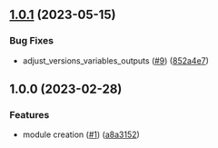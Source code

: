 ## [1.0.1](https://github.com/justtrackio/terraform-aws-ecs-alarm-consumer/compare/v1.0.0...v1.0.1) (2023-05-15)


### Bug Fixes

* adjust_versions_variables_outputs ([#9](https://github.com/justtrackio/terraform-aws-ecs-alarm-consumer/issues/9)) ([852a4e7](https://github.com/justtrackio/terraform-aws-ecs-alarm-consumer/commit/852a4e7cb864248b62c3d222ba83cc8d1aba0ce5))

## 1.0.0 (2023-02-28)


### Features

* module creation ([#1](https://github.com/justtrackio/terraform-aws-ecs-alarm-consumer/issues/1)) ([a8a3152](https://github.com/justtrackio/terraform-aws-ecs-alarm-consumer/commit/a8a3152eb54d77872e3b9c4acae8d2de4a931589))
